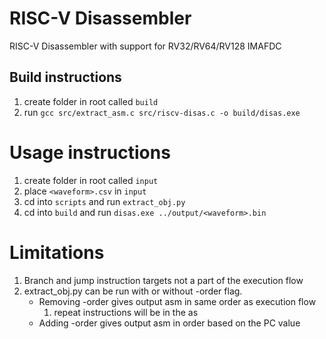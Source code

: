# RISC-V Disassembler

RISC-V Disassembler with support for RV32/RV64/RV128 IMAFDC

## Build instructions

1. create folder in root called ```build```
2. run ```gcc src/extract_asm.c src/riscv-disas.c -o build/disas.exe```

# Usage instructions

1. create folder in root called ```input```
2. place ```<waveform>.csv``` in ```input```
3. cd into ```scripts``` and run ```extract_obj.py```
4. cd into ```build``` and run ```disas.exe ../output/<waveform>.bin```

# Limitations

1. Branch and jump instruction targets not a part of the execution flow
2. extract_obj.py can be run with or without -order flag.
    - Removing -order gives output asm in same order as execution flow
        1. repeat instructions will be in the as
    - Adding -order gives output asm in order based on the PC value